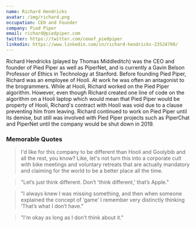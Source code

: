 ```yaml
---
name: Richard Hendricks
avatar: /img/richard.png
occupation: CEO and Founder
company: Pied Piper
email: richard@piedpiper.com
twitter: https://twitter.com/ceoof_piedpiper
linkedin: https://www.linkedin.com/in/richard-hendricks-23524799/
---
```


Richard Hendricks (played by Thomas Middleditch) was the CEO and founder of Pied Piper as well as PiperNet, and is currently a Gavin Belson Professor of Ethics in Technology at Stanford. Before founding Pied Piper, Richard was an employee of Hooli. At work he was often an antagonist to the brogrammers. While at Hooli, Richard worked on the Pied Piper algorithm. However, even though Richard created one line of code on the algorithm on a Hooli laptop which would mean that Pied Piper would be property of Hooli, Richard's contract with Hooli was void due to a clause preventing him from leaving. Richard continued to work on Pied Piper until its demise, but still was involved with Pied Piper projects such as PiperChat and PiperNet until the company would be shut down in 2019.

### Memorable Quotes

> I'd like for this company to be different than Hooli and Goolybib and all the rest, you know? Like, let's not turn this into a corporate cult with bike meetings and voluntary retreats that are actually mandatory and claiming for the world to be a better place all the time.

> "Let’s just think different. Don’t 'think different,' that’s Apple."

> "I always knew I was missing something, and then when someone explained the concept of ‘game’ I remember very distinctly thinking ‘That’s what I don’t have."

> "I'm okay as long as I don't think about it."
